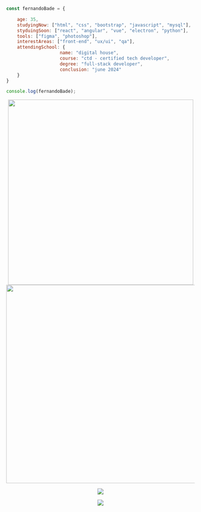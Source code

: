  
```javascript
const fernandoBade = {

    age: 35,
    studyingNow: ["html", "css", "bootstrap", "javascript", "mysql"],
    styduingSoon: ["react", "angular", "vue", "electron", "python"],
    tools: ["figma", "photoshop"],
    interestAreas: ["front-end", "ux/ui", "qa"],
    attendingSchool: {
                    name: "digital house",
                    course: "ctd - certified tech developer",
                    degree: "full-stack developer",
                    conclusion: "june 2024"
    }
}

console.log(fernandoBade);
```

    
 <p></p>
 <div align="center">
<img src="https://media1.giphy.com/media/r31CDVGv8RRRbZPU6r/giphy.gif" width="495">
 </div>

 <div align="center">
<a href="https://github.com/FernandoBade/">
        <img src="https://spotify-github-profile.vercel.app/api/view?uid=12160833189&cover_image=true&theme=novatorem&bar_color_cover=true&bar_color=53b14f"  width=530 align="center">
             </a>
             </div>
<p></p>

 <div align="center">
<a href="https://github.com/FernandoBade/">
  <img align="center" src="https://github-readme-stats.vercel.app/api?username=FernandoBade&show_icons=true&count_private=true&theme=buefy"/>
</a>
 </div>
 
<p></p>

 <div align="center">
<a href="https://github.com/FernandoBade">
  <img align="center" src="http://github-readme-streak-stats.herokuapp.com?user=FernandoBade&theme=buefy&date_format=j%2Fn%5B%2FY%5D" />
</a>
</div>

